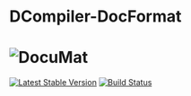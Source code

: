 # DCompiler-DocFormat
# ![DocuMat](https://answers.nssc.nasa.gov/euf/rightnow/optimized/1433776850/themes/standard/images/icons/word.gif)

[![Latest Stable Version](https://poser.pugx.org/phpoffice/phpword/v/stable.png)](https://packagist.org/packages/phpoffice/phpword)
[![Build Status](https://travis-ci.org/PHPOffice/PHPWord.svg?branch=master)](https://travis-ci.org/PHPOffice/PHPWord)
